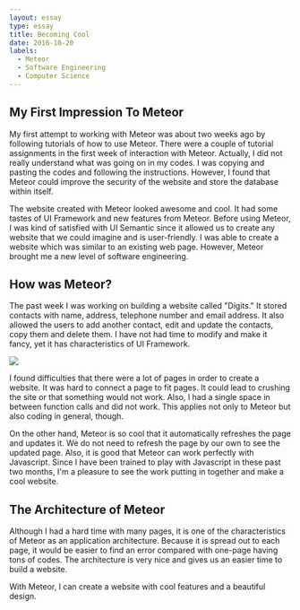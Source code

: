 ```yaml
---
layout: essay
type: essay
title: Becoming Cool
date: 2016-10-20
labels:
  - Meteor
  - Software Engineering
  - Computer Science
---
```


## My First Impression To Meteor

My first attempt to working with Meteor was about two weeks ago by following tutorials of how to use Meteor.  There were a couple of tutorial assignments in the first week of interaction with Meteor.  Actually, I did not really understand what was going on in my codes.  I was copying and pasting the codes and following the instructions.  However, I found that Meteor could improve the security of the website and store the database within itself.

The website created with Meteor looked awesome and cool.  It had some tastes of UI Framework and new features from Meteor.  Before using Meteor, I was kind of satisfied with UI Semantic since it allowed us to create any website that we could imagine and is user-friendly.  I was able to create a website which was similar to an existing web page.  However, Meteor brought me a new level of software engineering.



## How was Meteor?

The past week I was working on building a website called "Digits."  It stored contacts with name, address, telephone number and email address.  It also allowed the users to add another contact, edit and update the contacts, copy them and delete them.  I have not had time to modify and make it fancy, yet it has characteristics of UI Framework.

<img src="https://github.com/minakodoi/minakodoi.github.io/blob/master/images/digits_home.png">

I found difficulties that there were a lot of pages in order to create a website.  It was hard to connect a page to fit pages. It could lead to crushing the site or that something would not work.  Also, I had a single space in between function calls and did not work.  This applies not only to Meteor but also coding in general, though. 

On the other hand, Meteor is so cool that it automatically refreshes the page and updates it.  We do not need to refresh the page by our own to see the updated page.  Also, it is good that Meteor can work perfectly with Javascript.  Since I have been trained to play with Javascript in these past two months, I'm a pleasure to see the work putting in together and make a cool website.



## The Architecture of Meteor

Although I had a hard time with many pages, it is one of the characteristics of Meteor as an application architecture.  Because it is spread out to each page, it would be easier to find an error compared with one-page having tons of codes.  The architecture is very nice and gives us an easier time to build a website.

With Meteor, I can create a website with cool features and a beautiful design.
